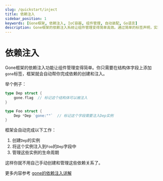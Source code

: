 ```yaml
---
slug: /quickstart/inject
title: 依赖注入
sidebar_position: 1
keywords: [Gone框架, 依赖注入, IoC容器, 组件管理, 自动装配, Go语言]
description: Gone框架的依赖注入系统让组件管理变得简单高效。通过简单的标签声明，实现自动的依赖创建、注入和生命周期管理。
---
```


# 依赖注入
Gone框架的依赖注入功能让组件管理变得简单。你只需要在结构体字段上添加`gone`标签，框架就会自动帮你完成依赖的创建和注入。

举个例子：
```go
type Dep struct {
    gone.flag  // 标记这个结构体可以被注入
}

type Foo struct {
    Dep *Dep `gone:""`  // 标记这个字段需要注入Dep实例
}
```

框架会自动完成以下工作：
1. 创建`Dep`的实例
2. 将这个实例注入到`Foo`的`Dep`字段中
3. 管理这些实例的生命周期

这样你就不用自己手动创建和管理这些依赖关系了。

更多内容参考 [gone的依赖注入详解](/docs/tutorial/inject)



